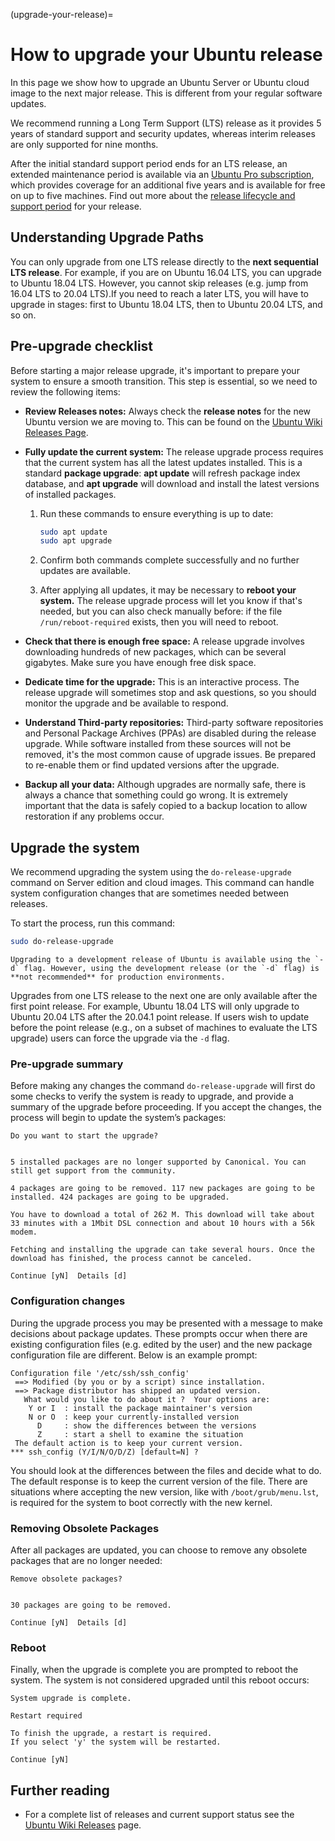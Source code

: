 (upgrade-your-release)=
# How to upgrade your Ubuntu release

In this page we show how to upgrade an Ubuntu Server or Ubuntu cloud image to the next major release. This is different from your regular software updates.

We recommend running a Long Term Support (LTS) release as it provides 5 years of standard support and security updates, whereas interim releases are only supported for nine months.

After the initial standard support period ends for an LTS release, an extended maintenance period is available via an [Ubuntu Pro subscription](http://ubuntu.com/pro), which provides coverage for an additional five years and is available for free on up to five machines. Find out more about the [release lifecycle and support period](https://ubuntu.com/about/release-cycle) for your release.

## Understanding Upgrade Paths
You can only upgrade from one LTS release directly to the **next sequential LTS release**. For example, if you are on Ubuntu 16.04 LTS, you can upgrade to Ubuntu 18.04 LTS.
However, you cannot skip releases (e.g. jump from 16.04 LTS to 20.04 LTS).If you need to reach a later LTS, you will have to upgrade in stages: first to Ubuntu 18.04 LTS, then to Ubuntu 20.04 LTS, and so on.


## Pre-upgrade checklist

Before starting a major release upgrade, it's important to prepare your system to ensure a smooth transition. This step is essential, so we need to review the following items:

* **Review Releases notes:** Always check the **release notes** for the new Ubuntu version we are moving to. This can be found on the [Ubuntu Wiki Releases Page](https://wiki.ubuntu.com/Releases).

* **Fully update the current system:** The release upgrade process requires that the current system has all the latest updates installed. This is a standard **package upgrade**: **apt update** will refresh package index database, and **apt upgrade** will download and install the latest versions of installed packages.

  1. Run these commands to ensure everything is up to date:

      ```bash
      sudo apt update
      sudo apt upgrade
      ```
  2. Confirm both commands complete successfully and no further updates are available.

  3. After applying all updates, it may be necessary to **reboot your system.** The release upgrade process will let you know if that's needed, but you can also check manually before: if the file `/run/reboot-required` exists, then you will need to reboot.

* **Check that there is enough free space:** A release upgrade involves downloading hundreds of new packages, which can be several gigabytes. Make sure you have enough free disk space.

* **Dedicate time for the upgrade:** This is an interactive process. The release upgrade will sometimes stop and ask questions, so you should monitor the upgrade and be available to respond.

* **Understand Third-party repositories:**  Third-party software repositories and Personal Package Archives (PPAs) are disabled during the release upgrade. While software installed from these sources will not be removed, it's the most common cause of upgrade issues. Be prepared to re-enable them or find updated versions after the upgrade.

* **Backup all your data:**  Although upgrades are normally safe, there is always a chance that something could go wrong. It is extremely important that the data is safely copied to a backup location to allow restoration if any problems occur.

## Upgrade the system

We recommend upgrading the system using the `do-release-upgrade` command on Server edition and cloud images. This command can handle system configuration changes that are sometimes needed between releases.

To start the process, run this command:

```bash
sudo do-release-upgrade
```

```{note}
Upgrading to a development release of Ubuntu is available using the `-d` flag. However, using the development release (or the `-d` flag) is **not recommended** for production environments. 
```

Upgrades from one LTS release to the next one are only available after the first point release. For example, Ubuntu 18.04 LTS will only upgrade to Ubuntu 20.04 LTS after the 20.04.1 point release. If users wish to update before the point release (e.g., on a subset of machines to evaluate the LTS upgrade) users can force the upgrade via the `-d` flag.

### Pre-upgrade summary

Before making any changes the command `do-release-upgrade` will first do some checks to verify the system is ready to upgrade, and provide a summary of the upgrade before proceeding. If you accept the changes, the process will begin to update the system’s packages:

```text
Do you want to start the upgrade?  


5 installed packages are no longer supported by Canonical. You can  
still get support from the community.  

4 packages are going to be removed. 117 new packages are going to be  
installed. 424 packages are going to be upgraded.  

You have to download a total of 262 M. This download will take about  
33 minutes with a 1Mbit DSL connection and about 10 hours with a 56k  
modem.  

Fetching and installing the upgrade can take several hours. Once the  
download has finished, the process cannot be canceled.  

Continue [yN]  Details [d]
```

### Configuration changes

During the upgrade process you may be presented with a message to make decisions about package updates. These prompts occur when there are existing configuration files (e.g. edited by the user) and the new package configuration file are different. Below is an example prompt:

```text
Configuration file '/etc/ssh/ssh_config'
 ==> Modified (by you or by a script) since installation.
 ==> Package distributor has shipped an updated version.
   What would you like to do about it ?  Your options are:
    Y or I  : install the package maintainer's version
    N or O  : keep your currently-installed version
      D     : show the differences between the versions
      Z     : start a shell to examine the situation
 The default action is to keep your current version.
*** ssh_config (Y/I/N/O/D/Z) [default=N] ?
```

You should look at the differences between the files and decide what to do. The default response is to keep the current version of the file. There are situations where accepting the new version, like with `/boot/grub/menu.lst`, is required for the system to boot correctly with the new kernel.

### Removing Obsolete Packages

After all packages are updated, you can choose to remove any obsolete packages that are no longer needed:

```text
Remove obsolete packages?  


30 packages are going to be removed.  

Continue [yN]  Details [d]
```

### Reboot

Finally, when the upgrade is complete you are prompted to reboot the system. The system is not considered upgraded until this reboot occurs:

```text
System upgrade is complete.

Restart required  

To finish the upgrade, a restart is required.  
If you select 'y' the system will be restarted.  

Continue [yN]
```

## Further reading

- For a complete list of releases and current support status see the [Ubuntu Wiki Releases](https://wiki.ubuntu.com/Releases) page.
